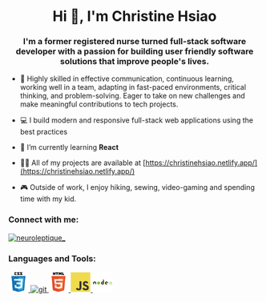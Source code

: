 <h1 align="center">Hi 👋, I'm Christine Hsiao</h1>
<h3 align="center">I'm a former registered nurse turned full-stack software developer with a passion for building user friendly software solutions that improve people's lives.</h3>

- 💪 Highly skilled in effective communication, continuous learning, working well in a team, adapting in fast-paced environments, critical thinking, and problem-solving. Eager to take on new challenges and make meaningful contributions to tech projects.

- 💻 I build modern and responsive full-stack web applications using the best practices

- 🌱 I’m currently learning **React**

- 👨‍💻 All of my projects are available at [https://christinehsiao.netlify.app/](https://christinehsiao.netlify.app/)

- 🎮 Outside of work, I enjoy hiking, sewing, video-gaming and spending time with my kid.

<h3 align="left">Connect with me:</h3>
<p align="left">
<a href="https://twitter.com/neuroleptique_" target="blank"><img align="center" src="https://raw.githubusercontent.com/rahuldkjain/github-profile-readme-generator/master/src/images/icons/Social/twitter.svg" alt="neuroleptique_" height="30" width="40" /></a>
</p>

<h3 align="left">Languages and Tools:</h3>
<p align="left"> <a href="https://www.w3schools.com/css/" target="_blank" rel="noreferrer"> <img src="https://raw.githubusercontent.com/devicons/devicon/master/icons/css3/css3-original-wordmark.svg" alt="css3" width="40" height="40"/> </a> <a href="https://git-scm.com/" target="_blank" rel="noreferrer"> <img src="https://www.vectorlogo.zone/logos/git-scm/git-scm-icon.svg" alt="git" width="40" height="40"/> </a> <a href="https://www.w3.org/html/" target="_blank" rel="noreferrer"> <img src="https://raw.githubusercontent.com/devicons/devicon/master/icons/html5/html5-original-wordmark.svg" alt="html5" width="40" height="40"/> </a> <a href="https://developer.mozilla.org/en-US/docs/Web/JavaScript" target="_blank" rel="noreferrer"> <img src="https://raw.githubusercontent.com/devicons/devicon/master/icons/javascript/javascript-original.svg" alt="javascript" width="40" height="40"/> </a> <a href="https://nodejs.org" target="_blank" rel="noreferrer"> <img src="https://raw.githubusercontent.com/devicons/devicon/master/icons/nodejs/nodejs-original-wordmark.svg" alt="nodejs" width="40" height="40"/> </a> </p>

